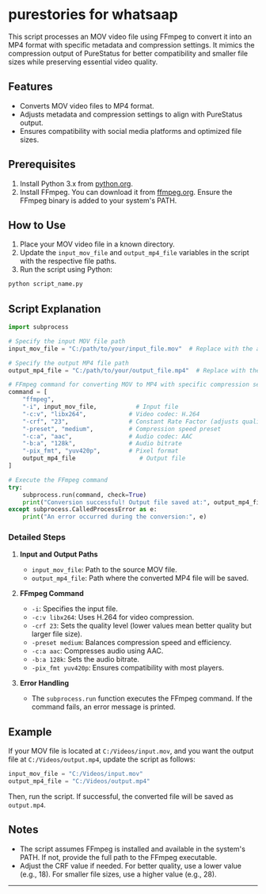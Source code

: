 # purestories for whatsaap

This script processes an MOV video file using FFmpeg to convert it into an MP4 format with specific metadata and compression settings. It mimics the compression output of PureStatus for better compatibility and smaller file sizes while preserving essential video quality.

## Features

- Converts MOV video files to MP4 format.
- Adjusts metadata and compression settings to align with PureStatus output.
- Ensures compatibility with social media platforms and optimized file sizes.

## Prerequisites

1. Install Python 3.x from [python.org](https://www.python.org/).
2. Install FFmpeg. You can download it from [ffmpeg.org](https://ffmpeg.org/). Ensure the FFmpeg binary is added to your system's PATH.

## How to Use

1. Place your MOV video file in a known directory.
2. Update the `input_mov_file` and `output_mp4_file` variables in the script with the respective file paths.
3. Run the script using Python:

```bash
python script_name.py
```

## Script Explanation

```python
import subprocess

# Specify the input MOV file path
input_mov_file = "C:/path/to/your/input_file.mov"  # Replace with the actual path to your MOV file

# Specify the output MP4 file path
output_mp4_file = "C:/path/to/your/output_file.mp4"  # Replace with the desired path for the output MP4 file

# FFmpeg command for converting MOV to MP4 with specific compression settings
command = [
    "ffmpeg",
    "-i", input_mov_file,           # Input file
    "-c:v", "libx264",            # Video codec: H.264
    "-crf", "23",                 # Constant Rate Factor (adjusts quality/compression)
    "-preset", "medium",          # Compression speed preset
    "-c:a", "aac",                # Audio codec: AAC
    "-b:a", "128k",               # Audio bitrate
    "-pix_fmt", "yuv420p",        # Pixel format
    output_mp4_file                  # Output file
]

# Execute the FFmpeg command
try:
    subprocess.run(command, check=True)
    print("Conversion successful! Output file saved at:", output_mp4_file)
except subprocess.CalledProcessError as e:
    print("An error occurred during the conversion:", e)
```

### Detailed Steps

1. **Input and Output Paths**
   - `input_mov_file`: Path to the source MOV file.
   - `output_mp4_file`: Path where the converted MP4 file will be saved.

2. **FFmpeg Command**
   - `-i`: Specifies the input file.
   - `-c:v libx264`: Uses H.264 for video compression.
   - `-crf 23`: Sets the quality level (lower values mean better quality but larger file size).
   - `-preset medium`: Balances compression speed and efficiency.
   - `-c:a aac`: Compresses audio using AAC.
   - `-b:a 128k`: Sets the audio bitrate.
   - `-pix_fmt yuv420p`: Ensures compatibility with most players.

3. **Error Handling**
   - The `subprocess.run` function executes the FFmpeg command. If the command fails, an error message is printed.

## Example

If your MOV file is located at `C:/Videos/input.mov`, and you want the output file at `C:/Videos/output.mp4`, update the script as follows:

```python
input_mov_file = "C:/Videos/input.mov"
output_mp4_file = "C:/Videos/output.mp4"
```

Then, run the script. If successful, the converted file will be saved as `output.mp4`.

## Notes

- The script assumes FFmpeg is installed and available in the system's PATH. If not, provide the full path to the FFmpeg executable.
- Adjust the CRF value if needed. For better quality, use a lower value (e.g., 18). For smaller file sizes, use a higher value (e.g., 28).

---

